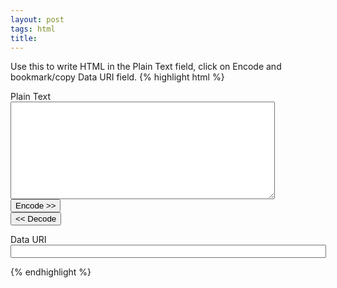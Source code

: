 ```yaml
---
layout: post
tags: html
title:
---
```

Use this to write HTML in the Plain Text field, click on Encode and bookmark/copy Data URI field.
{% highlight html %}
<html>
<head><title>Data URI Generator</title></head>
<body>
<label>Plain Text</label>
<br />
<textarea id="plaintext" rows="10" cols="50">
</textarea>
<br />
<button id="encode">Encode &gt;&gt;</button>
<br />
<button id="decode">&lt;&lt; Decode</button>
<br />

<label>Data URI</label>
<br />
<input id="data-uri" type="text" size=60></input>
<script>
var plaintext = document.getElementById('plaintext');
var dataUri = document.getElementById('data-uri');
var decode = document.getElementById('decode');
var encode = document.getElementById('encode');
plaintext.focus();
encode.addEventListener('click', function(){
    dataUri.value = 'data:text/html;charset=utf-8;base64,' + base64Encode(plaintext.value);
    }, false);
decode.addEventListener('click', function(){
    var data = dataUri.value;
    plaintext.value = base64Decode(data.replace(/data:text\/html;charset=utf-8;base64,/,''));
    }, false);
/* Base64 conversion methods.
 * Copyright (c) 2006 by Ali Farhadi.
 * released under the terms of the Gnu Public License.
 * see the GPL for details.
 *
 * Email: ali[at]farhadi[dot]ir
 * Website: http://farhadi.ir/
 */

//Encodes data to Base64 format
function base64Encode(data){
    //if (typeof(btoa) == 'function') return btoa(data);//use internal base64 functions if available (gecko only)
    var b64_map = 'ABCDEFGHIJKLMNOPQRSTUVWXYZabcdefghijklmnopqrstuvwxyz0123456789+/=';
    var byte1, byte2, byte3;
    var ch1, ch2, ch3, ch4;
    var result = new Array(); //array is used instead of string because in most of browsers working with large arrays is faster than working with large strings
    var j=0;
    for (var i=0; i<data.length; i+=3) {
        byte1 = data.charCodeAt(i);
        byte2 = data.charCodeAt(i+1);
        byte3 = data.charCodeAt(i+2);
        ch1 = byte1 >> 2;
        ch2 = ((byte1 & 3) << 4) | (byte2 >> 4);
        ch3 = ((byte2 & 15) << 2) | (byte3 >> 6);
        ch4 = byte3 & 63;
        
        if (isNaN(byte2)) {
            ch3 = ch4 = 64;
        } else if (isNaN(byte3)) {
            ch4 = 64;
        }

        result[j++] = b64_map.charAt(ch1)+b64_map.charAt(ch2)+b64_map.charAt(ch3)+b64_map.charAt(ch4);
    }

    return result.join('');
}

//Decodes Base64 formated data
function base64Decode(data){
    data = data.replace(/[^a-z0-9\+\/=]/ig, '');// strip none base64 characters
    //if (typeof(atob) === 'function') return atob(data); //use internal base64 functions if available (gecko only)
    var b64_map = 'ABCDEFGHIJKLMNOPQRSTUVWXYZabcdefghijklmnopqrstuvwxyz0123456789+/=';
    var byte1, byte2, byte3;
    var ch1, ch2, ch3, ch4;
    var result = new Array(); //array is used instead of string because in most of browsers working with large arrays is faster than working with large strings
    var j=0;
    while ((data.length%4) != 0) {
        data += '=';
    }
    
    for (var i=0; i<data.length; i+=4) {
        ch1 = b64_map.indexOf(data.charAt(i));
        ch2 = b64_map.indexOf(data.charAt(i+1));
        ch3 = b64_map.indexOf(data.charAt(i+2));
        ch4 = b64_map.indexOf(data.charAt(i+3));

        byte1 = (ch1 << 2) | (ch2 >> 4);
        byte2 = ((ch2 & 15) << 4) | (ch3 >> 2);
        byte3 = ((ch3 & 3) << 6) | ch4;

        result[j++] = String.fromCharCode(byte1);
        if (ch3 != 64) result[j++] = String.fromCharCode(byte2);
        if (ch4 != 64) result[j++] = String.fromCharCode(byte3);    
    }

    return result.join('');
}
</script>
</body></html>
{% endhighlight %}
